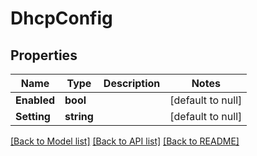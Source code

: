# DhcpConfig

## Properties
Name | Type | Description | Notes
------------ | ------------- | ------------- | -------------
**Enabled** | **bool** |  | [default to null]
**Setting** | **string** |  | [default to null]

[[Back to Model list]](../README.md#documentation-for-models) [[Back to API list]](../README.md#documentation-for-api-endpoints) [[Back to README]](../README.md)

